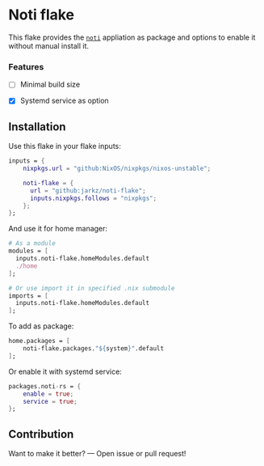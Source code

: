 # Noti flake

This flake provides the [`noti`](https://github.com/noti-rs/noti) appliation as package and options to enable it without manual install it.
### Features

- [ ] Minimal build size
- [X] Systemd service as option


## Installation

Use this flake in your flake inputs:

```nix
inputs = {
    nixpkgs.url = "github:NixOS/nixpkgs/nixos-unstable";

    noti-flake = {
      url = "github:jarkz/noti-flake";
      inputs.nixpkgs.follows = "nixpkgs";
    };
};
```

And use it for home manager:

```nix
# As a module
modules = [ 
  inputs.noti-flake.homeModules.default
  ./home
];

# Or use import it in specified .nix submodule
imports = [
  inputs.noti-flake.homeModules.default
];
```

To add as package:

```nix
home.packages = [
    noti-flake.packages."${system}".default
];
```

Or enable it with systemd service:

```nix
packages.noti-rs = {
    enable = true;
    service = true;
};
```

## Contribution

Want to make it better? — Open issue or pull request!
